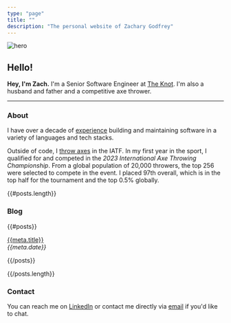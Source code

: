 ```yaml
---
type: "page"
title: ""
description: "The personal website of Zachary Godfrey"
---
```


![hero](data:image/jpg;base64,{{>hero}})

## Hello!

**Hey, I'm Zach.** I'm a Senior Software Engineer at [The Knot](https://theknot.com). I'm also a husband and father and a competitive axe thrower.

---

### About

I have over a decade of [experience](/work) building and maintaining software in a variety of languages and tech stacks.

Outside of code, I [throw axes](https://axescores.com/player/1207260) in the IATF. In my first year in the sport, I qualified for and competed in the *2023 International Axe Throwing Championship*. From a global population of 20,000 throwers, the top 256 were selected to compete in the event. I placed 97th overall, which is in the top half for the tournament and the top 0.5% globally.

{{#posts.length}}

### Blog

{{#posts}}

[{{meta.title}}](/{{{uri}}})\
*{{meta.date}}*

{{/posts}}

{{/posts.length}}

### Contact

You can reach me on [LinkedIn](https://linkedin.com/in/zachary-godfrey) or contact me directly via [email](mailto:contact@zacharygodfrey.dev) if you'd like to chat.
